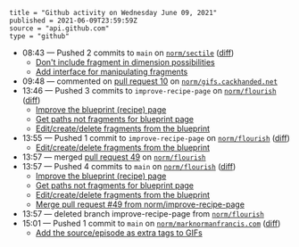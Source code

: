 ```
title = "Github activity on Wednesday June 09, 2021"
published = 2021-06-09T23:59:59Z
source = "api.github.com"
type = "github"
```

* 08:43 — Pushed 2 commits to `main` on [`norm/sectile`](https://github.com/norm/sectile) ([diff](https://github.com/norm/sectile/compare/f0caa5058d91daeba3fd274837fc28fa5e896598..615bbab65106e058e28990628929e0c10e7e3276))
  * [Don't include fragment in dimension possibilities](https://github.com/norm/sectile/commit/92b35119f3dd9d1b5f7d81245256c6135bb61186)
  * [Add interface for manipulating fragments](https://github.com/norm/sectile/commit/615bbab65106e058e28990628929e0c10e7e3276)
* 09:48 — commented on [pull request 10](https://github.com/norm/gifs.cackhanded.net/pull/10) on [`norm/gifs.cackhanded.net`](https://github.com/norm/gifs.cackhanded.net)
* 13:46 — Pushed 3 commits to `improve-recipe-page` on [`norm/flourish`](https://github.com/norm/flourish) ([diff](https://github.com/norm/flourish/compare/13d7eed5b1a0121c07d18e0b9f2dadeaa208ee08..b7483be4d21549b83c0a534818ac2e455029d64d))
  * [Improve the blueprint (recipe) page](https://github.com/norm/flourish/commit/b9c983fd5084b83efc6cd65d5aa4cdf6d1d16a51)
  * [Get paths not fragments for blueprint page](https://github.com/norm/flourish/commit/6d74709903c711526ec7f2651334c5df136cccf9)
  * [Edit/create/delete fragments from the blueprint](https://github.com/norm/flourish/commit/b7483be4d21549b83c0a534818ac2e455029d64d)
* 13:55 — Pushed 1 commit to `improve-recipe-page` on [`norm/flourish`](https://github.com/norm/flourish) ([diff](https://github.com/norm/flourish/compare/b7483be4d21549b83c0a534818ac2e455029d64d..72d248abe7fa38d542ff6dfd613f38df3aea52c2))
  * [Edit/create/delete fragments from the blueprint](https://github.com/norm/flourish/commit/72d248abe7fa38d542ff6dfd613f38df3aea52c2)
* 13:57 — merged [pull request 49](https://github.com/norm/flourish/pull/49) on [`norm/flourish`](https://github.com/norm/flourish)
* 13:57 — Pushed 4 commits to `main` on [`norm/flourish`](https://github.com/norm/flourish) ([diff](https://github.com/norm/flourish/compare/f3dce86c5ab733f0bcfea83917b80e916b8c88ae..ae77081ba0a132e8910b79a589319994b0e22416))
  * [Improve the blueprint (recipe) page](https://github.com/norm/flourish/commit/b9c983fd5084b83efc6cd65d5aa4cdf6d1d16a51)
  * [Get paths not fragments for blueprint page](https://github.com/norm/flourish/commit/6d74709903c711526ec7f2651334c5df136cccf9)
  * [Edit/create/delete fragments from the blueprint](https://github.com/norm/flourish/commit/72d248abe7fa38d542ff6dfd613f38df3aea52c2)
  * [Merge pull request #49 from norm/improve-recipe-page](https://github.com/norm/flourish/commit/ae77081ba0a132e8910b79a589319994b0e22416)
* 13:57 — deleted branch improve-recipe-page from [`norm/flourish`](https://github.com/norm/flourish)
* 15:01 — Pushed 1 commit to `main` on [`norm/marknormanfrancis.com`](https://github.com/norm/marknormanfrancis.com) ([diff](https://github.com/norm/marknormanfrancis.com/compare/c298ee44a20b742769543be1513435c942d2b3bc..6cb9c52a0159f394cc89238f1d4248a37b3f713b))
  * [Add the source/episode as extra tags to GIFs](https://github.com/norm/marknormanfrancis.com/commit/6cb9c52a0159f394cc89238f1d4248a37b3f713b)
